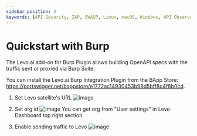 ```yaml
---
sidebar_position: 3
keywords: [API Security, ZAP, OWASP, Linux, macOS, Windows, API Observability]
---
```


# Quickstart with Burp

The Levo.ai add-on for Burp Plugin allows building OpenAPI specs with the traffic sent or proxied via Burp Suite.

You can install the Levo.ai Burp Integration Plugin from the BApp Store: https://portswigger.net/bappstore/e1772ac14930453b98d5bff8c4f8b0cd.

1. Set Levo satellite's URL
   ![image](https://github.com/levoai/docs/assets/105229925/fe8c1967-e655-4a8e-a278-755bebe6bf28)

2. Set org id
   ![image](https://github.com/levoai/docs/assets/105229925/4bf66e25-20dd-4daa-b8aa-83394cd9c73b)
   You can get org from "User settings" in Levo Dashboard top right section.

4. Enable sending traffic to Levo
   ![image](https://github.com/levoai/docs/assets/105229925/b5f60459-3d1c-4c48-af2c-c94b1390823c)


